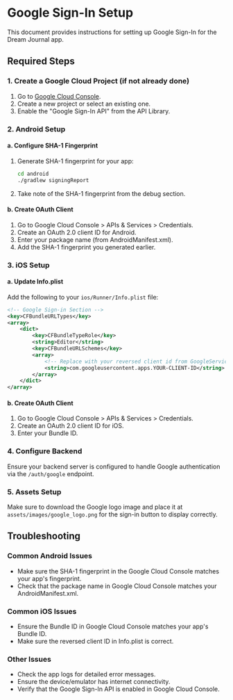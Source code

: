 # Google Sign-In Setup

This document provides instructions for setting up Google Sign-In for the Dream Journal app.

## Required Steps

### 1. Create a Google Cloud Project (if not already done)

1. Go to [Google Cloud Console](https://console.cloud.google.com/).
2. Create a new project or select an existing one.
3. Enable the "Google Sign-In API" from the API Library.

### 2. Android Setup

#### a. Configure SHA-1 Fingerprint

1. Generate SHA-1 fingerprint for your app:
   ```bash
   cd android
   ./gradlew signingReport
   ```
2. Take note of the SHA-1 fingerprint from the debug section.

#### b. Create OAuth Client

1. Go to Google Cloud Console > APIs & Services > Credentials.
2. Create an OAuth 2.0 client ID for Android.
3. Enter your package name (from AndroidManifest.xml).
4. Add the SHA-1 fingerprint you generated earlier.

### 3. iOS Setup

#### a. Update Info.plist

Add the following to your `ios/Runner/Info.plist` file:

```xml
<!-- Google Sign-in Section -->
<key>CFBundleURLTypes</key>
<array>
	<dict>
		<key>CFBundleTypeRole</key>
		<string>Editor</string>
		<key>CFBundleURLSchemes</key>
		<array>
			<!-- Replace with your reversed client id from GoogleService-Info.plist -->
			<string>com.googleusercontent.apps.YOUR-CLIENT-ID</string>
		</array>
	</dict>
</array>
```

#### b. Create OAuth Client

1. Go to Google Cloud Console > APIs & Services > Credentials.
2. Create an OAuth 2.0 client ID for iOS.
3. Enter your Bundle ID.

### 4. Configure Backend

Ensure your backend server is configured to handle Google authentication via the `/auth/google` endpoint.

### 5. Assets Setup

Make sure to download the Google logo image and place it at `assets/images/google_logo.png` for the sign-in button to display correctly.

## Troubleshooting

### Common Android Issues

- Make sure the SHA-1 fingerprint in the Google Cloud Console matches your app's fingerprint.
- Check that the package name in Google Cloud Console matches your AndroidManifest.xml.

### Common iOS Issues

- Ensure the Bundle ID in Google Cloud Console matches your app's Bundle ID.
- Make sure the reversed client ID in Info.plist is correct.

### Other Issues

- Check the app logs for detailed error messages.
- Ensure the device/emulator has internet connectivity.
- Verify that the Google Sign-In API is enabled in Google Cloud Console.
